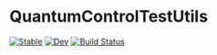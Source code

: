 # QuantumControlTestUtils

[![Stable](https://img.shields.io/badge/docs-stable-blue.svg)](https://JuliaQuantumControl.github.io/QuantumControlTestUtils.jl/stable/)
[![Dev](https://img.shields.io/badge/docs-dev-blue.svg)](https://JuliaQuantumControl.github.io/QuantumControlTestUtils.jl/dev/)
[![Build Status](https://github.com/JuliaQuantumControl/QuantumControlTestUtils.jl/actions/workflows/CI.yml/badge.svg?branch=master)](https://github.com/JuliaQuantumControl/QuantumControlTestUtils.jl/actions/workflows/CI.yml?query=branch%3Amaster)
